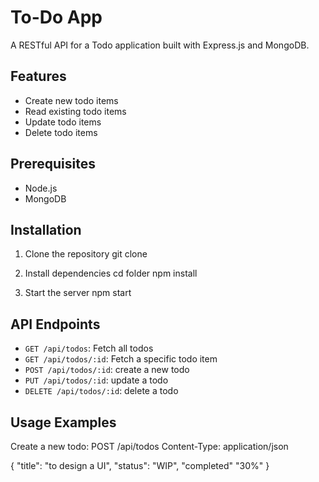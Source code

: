 # To-Do App 
A RESTful API  for a Todo application built with Express.js and MongoDB.

## Features

- Create new todo items
- Read existing todo items
- Update todo items
- Delete todo items

## Prerequisites

- Node.js
- MongoDB

## Installation

1. Clone the repository
git clone 

2. Install dependencies
cd folder
npm install

3. Start the server
npm start

## API Endpoints

- `GET /api/todos`: Fetch all todos
- `GET /api/todos/:id`: Fetch a specific todo item
- `POST /api/todos/:id`: create a new todo
- `PUT /api/todos/:id`: update a todo
- `DELETE /api/todos/:id`: delete a todo

## Usage Examples

Create a new todo:
POST /api/todos
Content-Type: application/json

{
    "title": "to design a UI",
    "status": "WIP",
    "completed" "30%"
}
